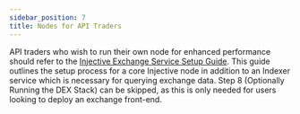 ```yaml
---
sidebar_position: 7
title: Nodes for API Traders
---
```


API traders who wish to run their own node for enhanced performance should refer to the [Injective Exchange Service Setup Guide](https://helios.notion.site/Injective-Exchange-Service-Setup-Guide-7e59980634d54991862300670583d46a). This guide outlines the setup process for a core Injective node in addition to an Indexer service which is necessary for querying exchange data. Step 8 (Optionally Running the DEX Stack) can be skipped, as this is only needed for users looking to deploy an exchange front-end. 